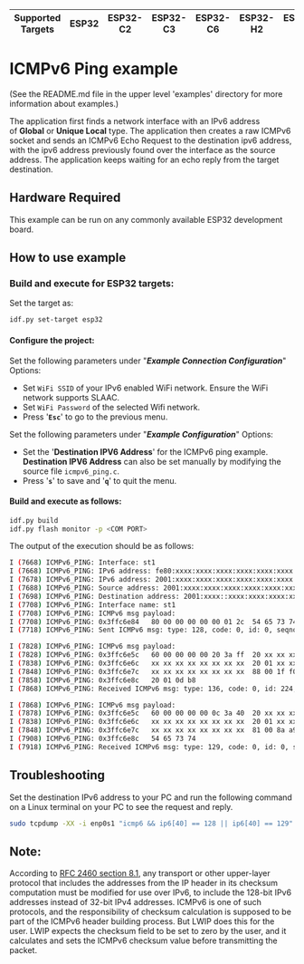 | Supported Targets | ESP32 | ESP32-C2 | ESP32-C3 | ESP32-C6 | ESP32-H2 | ESP32-S2 | ESP32-S3 |
| ----------------- | ----- | -------- | -------- | -------- | -------- | -------- | -------- |


# ICMPv6 Ping example

(See the README.md file in the upper level 'examples' directory for more information about examples.)

The application first finds a network interface with an IPv6 address of **Global** or **Unique Local** type.
The application then creates a raw ICMPv6 socket and sends an ICMPv6 Echo Request to the destination ipv6 address, with the ipv6 address previously found over the interface as the source address. The application keeps waiting for an echo reply from the target destination.

## Hardware Required

This example can be run on any commonly available ESP32 development board.

## How to use example
### Build and execute for **ESP32** targets:

Set the target as:
```sh
idf.py set-target esp32  
```
#### Configure the project:
Set the following parameters under "***Example Connection Configuration***" Options:
* Set `WiFi SSID` of your IPv6 enabled WiFi network.
    Ensure the WiFi network supports SLAAC.
* Set `WiFi Password` of the selected Wifi network.
* Press '**`Esc`**' to go to the previous menu.

Set the following parameters under "***Example Configuration***" Options:
* Set the '**Destination IPV6 Address**' for the ICMPv6 ping example.
  **Destination IPV6 Address** can also be set manually by modifying the source file `icmpv6_ping.c`.
* Press '**`s`**' to save and '**`q`**' to quit the menu.

#### Build and execute as follows:
```sh
idf.py build 
idf.py flash monitor -p <COM PORT>
```

The output of the execution should be as follows:
```sh
I (7668) ICMPv6_PING: Interface: st1
I (7668) ICMPv6_PING: IPv6 address: fe80:xxxx:xxxx:xxxx:xxxx:xxxx:xxxx:xxxx, type: ESP_IP6_ADDR_IS_LINK_LOCAL
I (7678) ICMPv6_PING: IPv6 address: 2001:xxxx:xxxx:xxxx:xxxx:xxxx:xxxx:xxxx, type: ESP_IP6_ADDR_IS_GLOBAL
I (7688) ICMPv6_PING: Source address: 2001:xxxx:xxxx:xxxx:xxxx:xxxx:xxxx:xxxx
I (7698) ICMPv6_PING: Destination address: 2001:xxxx::xxxx:xxxx:xxxx:xxxx
I (7708) ICMPv6_PING: Interface name: st1
I (7708) ICMPv6_PING: ICMPv6 msg payload:
I (7708) ICMPv6_PING: 0x3ffc6e84   80 00 00 00 00 00 01 2c  54 65 73 74              |.......,Test|
I (7718) ICMPv6_PING: Sent ICMPv6 msg: type: 128, code: 0, id: 0, seqno: 300

I (7828) ICMPv6_PING: ICMPv6 msg payload:
I (7828) ICMPv6_PING: 0x3ffc6e5c   60 00 00 00 00 20 3a ff  20 xx xx xx xx xx xx xx  |`.... :. .......|
I (7838) ICMPv6_PING: 0x3ffc6e6c   xx xx xx xx xx xx xx xx  20 01 xx xx xx xx xx xx  |V.....!. .......|
I (7848) ICMPv6_PING: 0x3ffc6e7c   xx xx xx xx xx xx xx xx  88 00 1f f0 e0 00 00 00  |Z.%...A.........|
I (7858) ICMPv6_PING: 0x3ffc6e8c   20 01 0d b8                                       | ...|
I (7868) ICMPv6_PING: Received ICMPv6 msg: type: 136, code: 0, id: 224, seqno: 0

I (7868) ICMPv6_PING: ICMPv6 msg payload:
I (7878) ICMPv6_PING: 0x3ffc6e5c   60 00 00 00 00 0c 3a 40  20 xx xx xx xx xx xx xx  |`.... :. .......|
I (7838) ICMPv6_PING: 0x3ffc6e6c   xx xx xx xx xx xx xx xx  20 01 xx xx xx xx xx xx  |V.....!. .......|
I (7848) ICMPv6_PING: 0x3ffc6e7c   xx xx xx xx xx xx xx xx  81 00 8a a9 00 00 01 2c  |Z.%...A........,|
I (7908) ICMPv6_PING: 0x3ffc6e8c   54 65 73 74                                       |Test|
I (7918) ICMPv6_PING: Received ICMPv6 msg: type: 129, code: 0, id: 0, seqno: 300
```

## Troubleshooting

Set the destination IPv6 address to your PC and run the following command on a Linux terminal on your PC to see the request and reply.

```sh
sudo tcpdump -XX -i enp0s1 "icmp6 && ip6[40] == 128 || ip6[40] == 129" -vvv
```

## Note:
According to [RFC 2460 section 8.1](https://datatracker.ietf.org/doc/html/rfc2460#section-8.1), any transport or other upper-layer protocol that includes the
addresses from the IP header in its checksum computation must be modified for use over IPv6, to include the 128-bit IPv6 addresses instead of 32-bit IPv4 addresses.
ICMPv6 is one of such protocols, and the responsibility of checksum calculation is supposed to be part of the ICMPv6 header building process.
But LWIP does this for the user. LWIP expects the checksum field to be set to zero by the user, and it calculates and sets the ICMPv6 checksum value before transmitting the packet.
